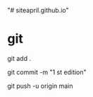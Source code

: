 "# siteapril.github.io" 

# git

git add .

git commit -m "1 st edition"

git push -u origin main



